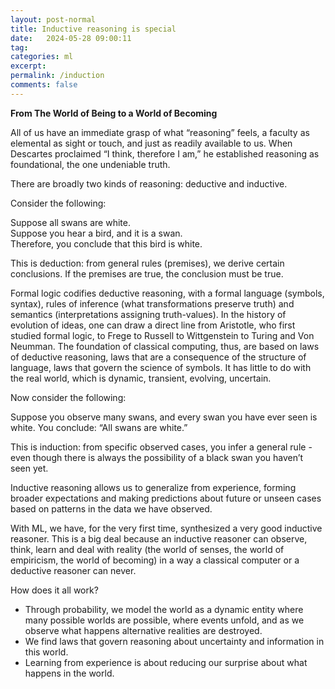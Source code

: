 ```yaml
---
layout: post-normal
title: Inductive reasoning is special
date:   2024-05-28 09:00:11
tag:
categories: ml
excerpt:
permalink: /induction
comments: false
---
```


**From The World of Being to a World of Becoming**

All of us have an immediate grasp of what “reasoning” feels, a faculty as elemental as sight or touch, and just as readily available to us. When Descartes proclaimed “I think, therefore I am,” he established reasoning as foundational, the one undeniable truth. 

<!-- Reasoning is applied in everyday life in all sorts of informal ways.  There are many forms of reasoning: moral, legal, scientific, strategic, algorithmic, diagrammatic, visual, spatial. Different domains call for different types of reasoning, and the rules are not the same.  -->

There are broadly two kinds of reasoning: deductive and inductive. 

Consider the following:

Suppose all swans are white.  
Suppose you hear a bird, and it is a swan.  
Therefore, you conclude that this bird is white.

This is deduction: from general rules (premises), we derive certain conclusions. If the premises are true, the conclusion must be true.  

Formal logic codifies deductive reasoning, with a formal language (symbols, syntax), rules of inference (what transformations preserve truth) and semantics (interpretations assigning truth-values).  In the history of evolution of ideas, one can draw a direct line from Aristotle, who first studied formal logic, to Frege to Russell to Wittgenstein to Turing and Von Neumman. The foundation of classical computing, thus, are based on laws of deductive reasoning, laws that are a consequence of the structure of language, laws that govern the science of symbols. It has little to do with the real world, which is dynamic, transient, evolving, uncertain. 


Now consider the following:

Suppose you observe many swans, and every swan you have ever seen is white.
You conclude: “All swans are white.”

This is induction: from specific observed cases, you infer a general rule - even though there is always the possibility of a black swan you haven’t seen yet. 

Inductive reasoning allows us to generalize from experience, forming broader expectations and making predictions about future or unseen cases based on patterns in the data we have observed. 

With ML, we have, for the very first time, synthesized a very good inductive reasoner. This is a big deal because an inductive reasoner can observe, think, learn and deal with  reality (the world of senses, the world of empiricism, the world of becoming) in a way a classical computer or a deductive reasoner can never. 

How does it all work? 

* Through probability, we model the world as a dynamic entity where many possible worlds are possible, where events unfold, and as we observe what happens alternative realities are destroyed.  
* We find laws that govern reasoning about uncertainty and information in this world.
* Learning from experience is about reducing our surprise about what happens in the world. 

<!-- 


Based on a logic that deals with uncertainties and events and actualities in becoming, ML and information theory orient us toward processes of wordly inference and information flow. This makes it capable of observing, acting, learning and evolving in the real world in a way classical computers could never. -->

